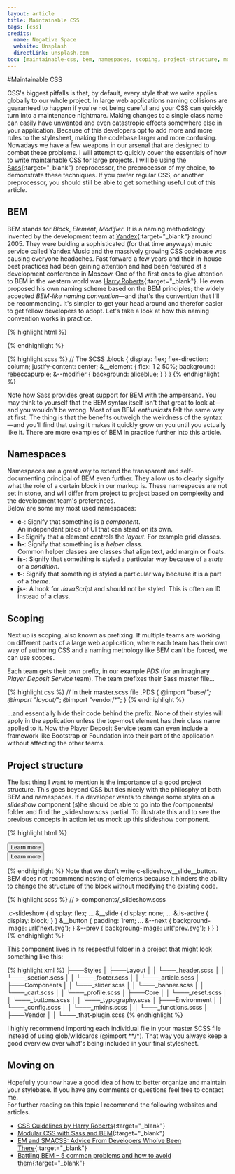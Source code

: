 ```yaml
---
layout: article
title: Maintainable CSS
tags: [css]
credits: 
  name: Negative Space
  website: Unsplash
  directLink: unsplash.com
toc: [maintainable-css, bem, namespaces, scoping, project-structure, moving-on]
---
```


#Maintainable CSS

CSS's biggest pitfalls is that, by default, every style that we write applies globally to our whole project. In large web applications naming collisions are guaranteed to happen if you're not being careful and your CSS can quickly turn into a maintenance nightmare. Making changes to a single class name can easily have unwanted and even catastropic effects somewhere else in your application. Because of this developers opt to add more and more rules to the stylesheet, making the codebase larger and more confusing. Nowadays we have a few weapons in our arsenal that are designed to combat these problems. I will attempt to quickly cover the essentials of how to write maintainable CSS for large projects. I will be using the [Sass](http://sass-lang.com){:target="_blank"} preprocessor, the preprocessor of my choice, to demonstrate these techniques. If you prefer regular CSS, or another preprocessor, you should still be able to get something useful out of this article.

BEM
---

BEM stands for *Block*, *Element*, *Modifier*. It is a naming methodology invented by the development team at [Yandex](http://yandex.com){:target="_blank"} around 2005. They were bulding a sophisticated (for that time anyways) music service called Yandex Music and the massively growing CSS codebase was causing everyone headaches. Fast forward a few years and their in-house best practices had been gaining attention and had been featured at a development conference in Moscow. One of the first ones to give attention to BEM in the western world was [Harry Roberts](http://csswizardry.com){:target="_blank"}. He even proposed his own naming scheme based on the BEM principles; the widely accepted *BEM-like naming convention*—and that's the convention that I'll be recommending. It's simpler to get your head around and therefor easier to get fellow developers to adopt. Let's take a look at how this naming convention works in practice.

{% highlight html %}
<!-- The HTML -->
<div class="block">
  <div class="block__element"></div>
  <div class="block__element--modifer"></div>
</div>
{% endhighlight %}

{% highlight scss %}
// The SCSS
.block {
  display: flex;
  flex-direction: column;
  justify-content: center;
  &__element {
    flex: 1 2 50%;
    background: rebeccapurple;
    &--modifier {
      background: aliceblue;
    }
  }
}
{% endhighlight %}

Note how Sass provides great support for BEM with the ampersand. You may think to yourself that the BEM syntax itself isn't that great to look at—and you wouldn't be wrong. Most of us BEM-*enthusiasts* felt the same way at first. The thing is that the benefits outweigh the weirdness of the syntax—and you'll find that using it makes it quickly grow on you until you actually like it. There are more examples of BEM in practice further into this article.

Namespaces
---

Namespaces are a great way to extend the transparent and self-documenting principal of BEM even further. They allow us to clearly signify what the role of a certain block in our markup is. These namespaces are not set in stone, and will differ from project to project based on complexity and the development team's preferences. <br /> Below are some my most used namespaces:

* **c-**: Signify that something is a *component*. <br/> An independant piece of UI that can stand on its own.
* **l-**: Signify that a element controls the *layout*. For example grid classes.
* **h-**: Signify that something is a *helper* class. <br/> Common helper classes are classes that align text, add margin or floats.
* **is-**: Signify that something is styled a particular way because of a *state* or a *condition*.
* **t-**: Signify that something is styled a particular way because it is a part of a *theme*.
* **js-**: A hook for *JavaScript* and should not be styled. This is often an ID instead of a class.

Scoping
---
Next up is scoping, also known as prefixing. If multiple teams are working on different parts of a large web application, where each team has their own way of authoring CSS and a naming methology like BEM can't be forced, we can use scopes.

Each team gets their own prefix, in our example *PDS* (for an imaginary *Player Deposit Service* team). The team prefixes their Sass master file...

{% highlight css %}
// in their master.scss file
.PDS {
  @import "base/*";
  @import "layout/*";
  @import "vendor/*";
}
{% endhighlight %}

...and essentially hide their code behind the prefix. None of their styles will apply in the application unless the top-most element has their class name applied to it. Now the Player Deposit Service team can even include a framework like Bootstrap or Foundation into their part of the application without affecting the other teams.

Project structure
---

The last thing I want to mention is the importance of a good project structure. This goes beyond CSS but ties nicely with the philosphy of both BEM and namespaces. If a developer wants to change some styles on a *slideshow* component (s)he should be able to go into the <span class="h-mono">/components/</span> folder and find the <span class="h-mono">_slideshow.scss</span> partial. To illustrate this and to see the previous concepts in action let us mock up this slideshow component.

{% highlight html %}
<div class="c-slideshow" id="js-slideshow">
  <div class="c-slideshow__slide">
    <button class="c-slideshow__button">Learn more</button>
  </div>
  <div class="c-slideshow__slide is-active">
    <button class="c-slideshow__button">Learn more</button>
  </div>
</div>

{% endhighlight  %}
Note that we don't write <span class="h-mono">c-slideshow__slide__button</span>.
BEM does not recommend nesting of elements because it hinders the ability to change the structure of the block without modifying the existing code.

{% highlight scss %}
// > components/_slideshow.scss

.c-slideshow {
  display: flex;
  …
  &__slide {
    display: none;
    …
    &.is-active {
      display: block;
    }
  }
  &__button {
    padding: 1rem;
    …
    &--next {
      background-image: url('next.svg');
    }
    &--prev {
      backgroung-image: url('prev.svg');
    }
  }
}
{% endhighlight %}

This component lives in its respectful folder in a project that might look something like this:

{% highlight xml %}
├───Styles
│   ├───Layout
│   │   └───_header.scss
│   │   └───_section.scss
│   │   └───_footer.scss
│   │   └───_article.scss
│   ├───Components
│   │   └───_slider.scss
│   │   └───_banner.scss
│   │   └───_cart.scss
│   │   └───_profile.scss
│   ├───Core
│   │   └───_reset.scss
│   │   └───_buttons.scss
│   │   └───_typography.scss
│   ├───Environment
│   │   └───_config.scss
│   │   └───_mixins.scss
│   │   └───_functions.scss
│   ├───Vendor
│   │   └───_that-plugin.scss
{% endhighlight %}

I highly recommend importing each individual file in your master SCSS file instead of using glob/wildcards <span class="h-mono">(@import \*\*/*)</span>. That way you always keep a good overview over what's being included in your final stylesheet.

Moving on
---

Hopefully you now have a good idea of how to better organize and maintain your stylebase. If you have any comments or questions feel free to contact me. <br /> For further reading on this topic I recommend the following websites and articles.

- [CSS Guidelines by Harry Roberts](http://cssguidelin.es){:target="_blank"}
- [Modular CSS with Sass and BEM](http://www.mathayward.com/modular-css-with-sass-and-bem){:target="_blank"}
- [EM and SMACSS: Advice From Developers Who’ve Been There](http://www.sitepoint.com/bem-smacss-advice-from-developers){:target="_blank"}
- [Battling BEM – 5 common problems and how to avoid them](https://medium.com/fed-or-dead/battling-bem-5-common-problems-and-how-to-avoid-them-5bbd23dee319){:target="_blank"}